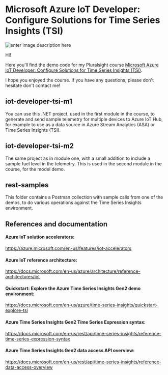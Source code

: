 # Microsoft Azure IoT Developer: Configure Solutions for Time Series Insights (TSI)

![enter image description here](https://www.pluralsight.com/content/dam/pluralsight/newsroom/brand-assets/logos/pluralsight-logo-vrt-color-2.png)  

Hi!

Here you'll find the demo code for my Pluralsight course [Microsoft Azure IoT Developer: Configure Solutions for Time Series Insights (TSI)](https://pluralsight.pxf.io/iot-tsi).

I hope you enjoyed the course. If you have any questions, please don't hesitate don't contact me!

## iot-developer-tsi-m1

You can use this .NET project, used in the first module in the course, to generate and send sample telemetry for multiple devices to Azure IoT Hub, for example to use as a data source in Azure Stream Analytics (ASA) or Time Series Insights (TSI).

## iot-developer-tsi-m2

The same project as in module one, with a small addition to include a sample fuel level in the telemetry. This is used in the second module in the course, for the model demo.

## rest-samples

This folder contains a Postman collection with sample calls from one of the demos, to do various operations against the Time Series Insights environment.

## References and documentation

#### Azure IoT solution accelerators:

https://azure.microsoft.com/en-us/features/iot-accelerators

#### Azure IoT reference architecture:

https://docs.microsoft.com/en-us/azure/architecture/reference-architectures/iot

#### Quickstart: Explore the Azure Time Series Insights Gen2 demo environment:

https://docs.microsoft.com/en-us/azure/time-series-insights/quickstart-explore-tsi

#### Azure Time Series Insights Gen2 Time Series Expression syntax:

https://docs.microsoft.com/en-us/rest/api/time-series-insights/reference-time-series-expression-syntax

#### Azure Time Series Insights Gen2 data access API overview:

https://docs.microsoft.com/en-us/rest/api/time-series-insights/reference-data-access-overview

